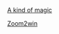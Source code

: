[A kind of magic](https://github.com/Zer0sss/WriteUp-CTF/blob/main/KQCTF/PWN/A%20Kind%20of%20Magic.md)

[Zoom2win](https://github.com/Zer0sss/WriteUp-CTF/blob/main/KQCTF/PWN/Zoom2win.md)
